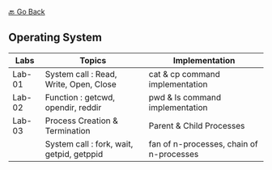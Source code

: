 [🔙 Go Back](https://github.com/Sandip-Kanzariya/5th-Semester)
## Operating System 

|Labs|Topics|Implementation|
|---|---|---|
|Lab-01|System call : Read, Write, Open, Close|cat & cp command implementation| 
|Lab-02|Function : getcwd, opendir, reddir|pwd & ls command implementation| 
|Lab-03|Process Creation & Termination| Parent & Child Processes | 
| | System call : fork, wait, getpid, getppid|fan of n-processes, chain of n-processes |
